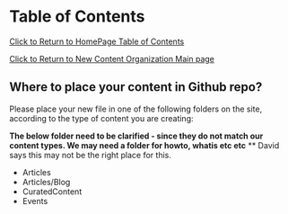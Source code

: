 Table of Contents
===============================
[Click to Return to HomePage Table of Contents](../../README.md) 

[Click to Return to New Content Organization Main page](../OrganizeNewContent.md) 


## Where to place your content in Github repo?
Please place your new file in one of the following folders on the site, according to the type of content you are creating:

**The below folder need to be clarified - since they do not match our content types. We may need a folder for howto, whatis etc etc**
** David says this may not be the right place for this.
- Articles
- Articles/Blog
- CuratedContent
- Events

<!---
   Publish: no
---!>
